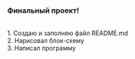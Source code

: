 ### Финальный проект! 
<br>
1. Создаю и заполняю файл README.md<br>
2. Нарисовал блок-схему<br>
3. Написал программу<br>
